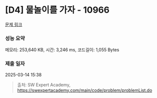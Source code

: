 # [D4] 물놀이를 가자 - 10966 

[문제 링크](https://swexpertacademy.com/main/code/problem/problemDetail.do?contestProbId=AXWXMZta-PsDFAST) 

### 성능 요약

메모리: 253,640 KB, 시간: 3,246 ms, 코드길이: 1,055 Bytes

### 제출 일자

2025-03-14 15:38



> 출처: SW Expert Academy, https://swexpertacademy.com/main/code/problem/problemList.do